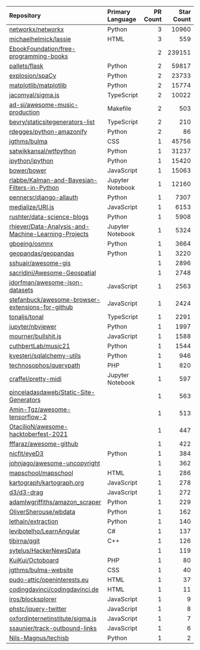 | Repository | Primary Language | PR Count | Star Count |
| :-- | :-- | --: | --: |
| [networkx/networkx](https://github.com/networkx/networkx) | Python | 3 | 10960 |
| [michaelhelmick/lassie](https://github.com/michaelhelmick/lassie) | HTML | 3 | 559 |
| [EbookFoundation/free-programming-books](https://github.com/EbookFoundation/free-programming-books) |  | 2 | 239151 |
| [pallets/flask](https://github.com/pallets/flask) | Python | 2 | 59817 |
| [explosion/spaCy](https://github.com/explosion/spaCy) | Python | 2 | 23733 |
| [matplotlib/matplotlib](https://github.com/matplotlib/matplotlib) | Python | 2 | 15774 |
| [jacomyal/sigma.js](https://github.com/jacomyal/sigma.js) | TypeScript | 2 | 10022 |
| [ad-si/awesome-music-production](https://github.com/ad-si/awesome-music-production) | Makefile | 2 | 503 |
| [bevry/staticsitegenerators-list](https://github.com/bevry/staticsitegenerators-list) | TypeScript | 2 | 210 |
| [rdegges/python-amazonify](https://github.com/rdegges/python-amazonify) | Python | 2 | 86 |
| [jgthms/bulma](https://github.com/jgthms/bulma) | CSS | 1 | 45756 |
| [satwikkansal/wtfpython](https://github.com/satwikkansal/wtfpython) | Python | 1 | 31237 |
| [ipython/ipython](https://github.com/ipython/ipython) | Python | 1 | 15420 |
| [bower/bower](https://github.com/bower/bower) | JavaScript | 1 | 15063 |
| [rlabbe/Kalman-and-Bayesian-Filters-in-Python](https://github.com/rlabbe/Kalman-and-Bayesian-Filters-in-Python) | Jupyter Notebook | 1 | 12160 |
| [pennersr/django-allauth](https://github.com/pennersr/django-allauth) | Python | 1 | 7307 |
| [medialize/URI.js](https://github.com/medialize/URI.js) | JavaScript | 1 | 6153 |
| [rushter/data-science-blogs](https://github.com/rushter/data-science-blogs) | Python | 1 | 5908 |
| [rhiever/Data-Analysis-and-Machine-Learning-Projects](https://github.com/rhiever/Data-Analysis-and-Machine-Learning-Projects) | Jupyter Notebook | 1 | 5324 |
| [gboeing/osmnx](https://github.com/gboeing/osmnx) | Python | 1 | 3664 |
| [geopandas/geopandas](https://github.com/geopandas/geopandas) | Python | 1 | 3220 |
| [sshuair/awesome-gis](https://github.com/sshuair/awesome-gis) |  | 1 | 2896 |
| [sacridini/Awesome-Geospatial](https://github.com/sacridini/Awesome-Geospatial) |  | 1 | 2748 |
| [jdorfman/awesome-json-datasets](https://github.com/jdorfman/awesome-json-datasets) | JavaScript | 1 | 2563 |
| [stefanbuck/awesome-browser-extensions-for-github](https://github.com/stefanbuck/awesome-browser-extensions-for-github) | JavaScript | 1 | 2424 |
| [tonaljs/tonal](https://github.com/tonaljs/tonal) | TypeScript | 1 | 2291 |
| [jupyter/nbviewer](https://github.com/jupyter/nbviewer) | Python | 1 | 1997 |
| [mourner/bullshit.js](https://github.com/mourner/bullshit.js) | JavaScript | 1 | 1588 |
| [cuthbertLab/music21](https://github.com/cuthbertLab/music21) | Python | 1 | 1544 |
| [kvesteri/sqlalchemy-utils](https://github.com/kvesteri/sqlalchemy-utils) | Python | 1 | 946 |
| [technosophos/querypath](https://github.com/technosophos/querypath) | PHP | 1 | 820 |
| [craffel/pretty-midi](https://github.com/craffel/pretty-midi) | Jupyter Notebook | 1 | 597 |
| [pinceladasdaweb/Static-Site-Generators](https://github.com/pinceladasdaweb/Static-Site-Generators) |  | 1 | 563 |
| [Amin-Tgz/awesome-tensorflow-2](https://github.com/Amin-Tgz/awesome-tensorflow-2) |  | 1 | 513 |
| [OtacilioN/awesome-hacktoberfest-2021](https://github.com/OtacilioN/awesome-hacktoberfest-2021) |  | 1 | 447 |
| [fffaraz/awesome-github](https://github.com/fffaraz/awesome-github) |  | 1 | 422 |
| [nicfit/eyeD3](https://github.com/nicfit/eyeD3) | Python | 1 | 384 |
| [johnjago/awesome-uncopyright](https://github.com/johnjago/awesome-uncopyright) |  | 1 | 362 |
| [mapschool/mapschool](https://github.com/mapschool/mapschool) | HTML | 1 | 286 |
| [kartograph/kartograph.org](https://github.com/kartograph/kartograph.org) | JavaScript | 1 | 278 |
| [d3/d3-drag](https://github.com/d3/d3-drag) | JavaScript | 1 | 272 |
| [adamlwgriffiths/amazon_scraper](https://github.com/adamlwgriffiths/amazon_scraper) | Python | 1 | 229 |
| [OliverSherouse/wbdata](https://github.com/OliverSherouse/wbdata) | Python | 1 | 162 |
| [lethain/extraction](https://github.com/lethain/extraction) | Python | 1 | 140 |
| [levibotelho/LearnAngular](https://github.com/levibotelho/LearnAngular) | C# | 1 | 137 |
| [tibirna/qgit](https://github.com/tibirna/qgit) | C++ | 1 | 126 |
| [sytelus/HackerNewsData](https://github.com/sytelus/HackerNewsData) |  | 1 | 119 |
| [KuiKui/Octoboard](https://github.com/KuiKui/Octoboard) | PHP | 1 | 80 |
| [jgthms/bulma-website](https://github.com/jgthms/bulma-website) | CSS | 1 | 40 |
| [pudo-attic/openinterests.eu](https://github.com/pudo-attic/openinterests.eu) | HTML | 1 | 37 |
| [codingdavinci/codingdavinci.de](https://github.com/codingdavinci/codingdavinci.de) | HTML | 1 | 11 |
| [iros/blocksplorer](https://github.com/iros/blocksplorer) | JavaScript | 1 | 9 |
| [phstc/jquery-twitter](https://github.com/phstc/jquery-twitter) | JavaScript | 1 | 8 |
| [oxfordinternetinstitute/sigma.js](https://github.com/oxfordinternetinstitute/sigma.js) | JavaScript | 1 | 7 |
| [ssaunier/track-outbound-links](https://github.com/ssaunier/track-outbound-links) | JavaScript | 1 | 6 |
| [Nils-Magnus/techisb](https://github.com/Nils-Magnus/techisb) | Python | 1 | 2 |
